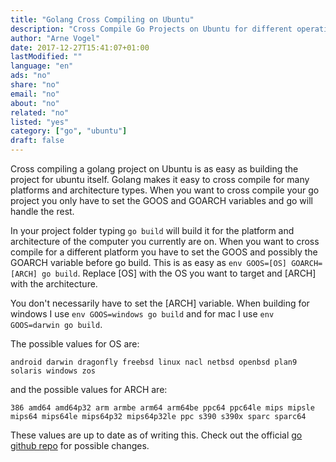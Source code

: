 ```yaml
---
title: "Golang Cross Compiling on Ubuntu"
description: "Cross Compile Go Projects on Ubuntu for different operating systems and system architectures."
author: "Arne Vogel"
date: 2017-12-27T15:41:07+01:00
lastModified: ""
language: "en"
ads: "no"
share: "no"
email: "no"
about: "no"
related: "no"
listed: "yes"
category: ["go", "ubuntu"]
draft: false
---
```


Cross compiling a golang project on Ubuntu is as easy as building the project for ubuntu itself. Golang makes it easy to cross compile for many platforms and architecture types. When you want to cross compile your go project you only have to set the GOOS and GOARCH variables and go will handle the rest.

In your project folder typing `go build` will build it for the platform and architecture of the computer you currently are on. When you want to cross compile for a different platform you have to set the GOOS and possibly the GOARCH variable before go build. This is as easy as `env GOOS=[OS] GOARCH=[ARCH] go build`. Replace [OS] with the OS you want to target and [ARCH] with the architecture.

You don't necessarily have to set the [ARCH] variable. When building for windows I use `env GOOS=windows go build` and for mac I use `env GOOS=darwin go build`.

The possible values for OS are:

	android darwin dragonfly freebsd linux nacl netbsd openbsd plan9 solaris windows zos

and the possible values for ARCH are:

	386 amd64 amd64p32 arm armbe arm64 arm64be ppc64 ppc64le mips mipsle mips64 mips64le mips64p32 mips64p32le ppc s390 s390x sparc sparc64

These values are up to date as of writing this. Check out the official [go github repo](https://github.com/golang/go/blob/master/src/go/build/syslist.go) for possible changes.

